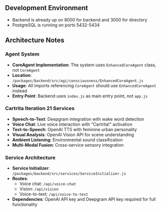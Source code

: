 ## Development Environment

- Backend is already up on 8000 for backend and 3000 for directory
- PostgreSQL is running on ports 5432-5434

## Architecture Notes

### Agent System

- **CoreAgent Implementation**: The system uses `EnhancedCoreAgent` class, not `CoreAgent`
- **Location**: `/packages/backend/src/agi/consciousness/EnhancedCoreAgent.js`
- **Usage**: All imports referencing `CoreAgent` should use `EnhancedCoreAgent` instead
- **Entry Point**: Backend uses `index.js` as main entry point, not `app.js`

### Cartrita Iteration 21 Services

- **Speech-to-Text**: Deepgram integration with wake word detection
- **Voice Chat**: Live voice interaction with "Cartrita!" activation
- **Text-to-Speech**: OpenAI TTS with feminine urban personality
- **Visual Analysis**: OpenAI Vision API for scene understanding
- **Ambient Listening**: Environmental sound classification
- **Multi-Modal Fusion**: Cross-service sensory integration

### Service Architecture

- **Service Initializer**: `/packages/backend/src/services/ServiceInitializer.js`
- **Routes**:
  - Voice chat: `/api/voice-chat`
  - Vision: `/api/vision`
  - Voice-to-text: `/api/voice-to-text`
- **Dependencies**: OpenAI API key and Deepgram API key required for full functionality
